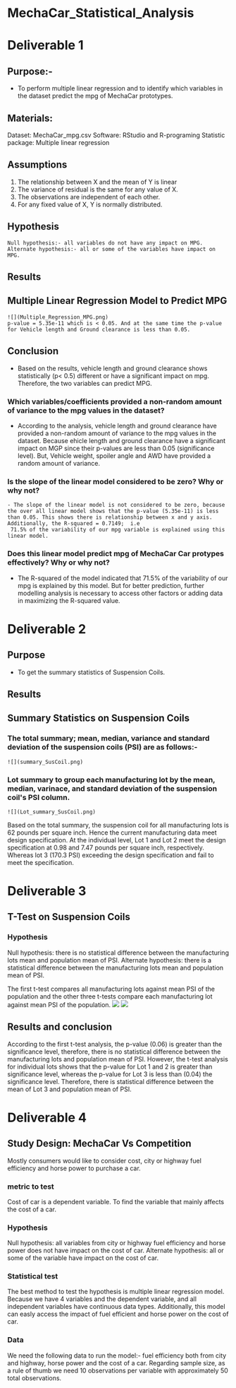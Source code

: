 # MechaCar_Statistical_Analysis

# Deliverable 1 
## Purpose:-
-	To perform multiple linear regression and to identify which variables in the dataset predict the mpg of MechaCar prototypes.  

## Materials: 
Dataset: MechaCar_mpg.csv
Software: RStudio and R-programing 
Statistic package: Multiple linear regression 

## Assumptions 
1.	The relationship between X and the mean of Y is linear 
2.	The variance of residual is the same for any value of X. 
3.	The observations are independent of each other. 
4.	For any fixed value of X, Y is normally distributed.

## Hypothesis 
    Null hypothesis:- all variables do not have any impact on MPG.
    Alternate hypothesis:- all or some of the variables have impact on MPG.

## Results 
## Multiple Linear Regression Model to Predict MPG 
    ![](Multiple_Regression_MPG.png)
    p-value = 5.35e-11 which is < 0.05. And at the same time the p-value for Vehicle length and Ground clearance is less than 0.05. 

## Conclusion
   - Based on the results, vehicle length and ground clearance shows statistically (p< 0.5) different or have a significant impact on mpg. 
     Therefore, the two variables can predict MPG. 

### Which variables/coefficients provided a non-random amount of variance to the mpg values in the dataset?
  - According to the analysis, vehicle length and ground clearance have provided a non-random amount of variance to the mpg values in the dataset. Because ehicle length and ground clearance have a significant impact on MGP since their p-values are less than 0.05 (significance level).
  But, Vehicle weight, spoiler angle and AWD have provided a random amount of variance. 
     
### Is the slope of the linear model considered to be zero? Why or why not? 
    - The slope of the linear model is not considered to be zero, because the over all linear model shows that the p-value (5.35e-11) is less than 0.05. This shows there is relationship between x and y axis. Additionally, the R-squared = 0.7149;  i.e
     71.5% of the variability of our mpg variable is explained using this linear model. 

### Does this linear model predict mpg of MechaCar Car protypes effectively? Why or why not? 
  - The R-squared of the model indicated that 71.5% of the variability of our mpg is explained by this model. But for better prediction, 
    further modelling analysis is necessary to access other factors or adding data in maximizing the R-squared value. 
  
# Deliverable 2

## Purpose 
  - To get the summary statistics of Suspension Coils. 

## Results 
 
## Summary Statistics on Suspension Coils

### The total summary; mean, median, variance and standard deviation of the suspension coils (PSI) are as follows:-  
    ![](summary_SusCoil.png)

### Lot summary to group each manufacturing lot by the mean, median, varinace, and standard deviation of the suspension coil's PSI column. 
    ![](Lot_summary_SusCoil.png)

Based on the total summary, the suspension coil for all manufacturing lots is 62 pounds per square inch. 
Hence the current manufacturing data meet design specification. At the individual level, 
Lot 1 and Lot 2 meet the design specification at 0.98 and 7.47 pounds per square inch, respectively. 
Whereas lot 3 (170.3 PSI) exceeding the design specification and fail to meet the specification. 

# Deliverable 3

## T-Test on Suspension Coils 

### Hypothesis 
Null hypothesis: there is no statistical difference between the manufacturing lots mean and population mean of PSI.
Alternate hypothesis: there is a statistical difference between the manufacturing lots mean and population mean of PSI.

The first t-test compares all manufacturing lots against mean PSI of the population and the other three t-tests compare 
each manufacturing lot against mean PSI of the population.
    ![](t_test_all_lots.png)
    ![](t-test_all_and_each_lot.png)

## Results and conclusion 
According to the first t-test analysis, the p-value (0.06) is greater than the significance level, 
therefore, there is no statistical difference between the manufacturing lots and population mean of PSI. 
However, the t-test analysis for individual lots shows that the p-value for Lot 1 and 2 is greater than significance level, 
whereas the p-value for Lot 3 is less than (0.04) the significance level. Therefore, 
there is statistical difference between the mean of Lot 3 and population mean of PSI. 

# Deliverable 4

## Study Design: MechaCar Vs Competition

Mostly consumers would like to consider cost, city or highway fuel efficiency and horse power to purchase a car. 

### metric to test 
Cost of car is a dependent variable.
To find the variable that mainly affects the cost of a car. 

### Hypothesis 

Null hypothesis: all variables from city or highway fuel efficiency and horse power does not have impact on the cost of car. 
Alternate hypothesis: all or some of the variable have impact on the cost of car. 

### Statistical test 

The best method to test the hypothesis is multiple linear regression model. Because we have 4 variables and the dependent variable, and 
all independent variables have continuous data types. Additionally, this model can easly access the impact of fuel efficient and 
horse power on the cost of car.

### Data  
We need the following data to run the model:- fuel efficiency both from city and highway, horse power and the cost of a car. 
Regarding sample size, as a rule of thumb we need 10 observations per variable with approximately 50 total observations. 